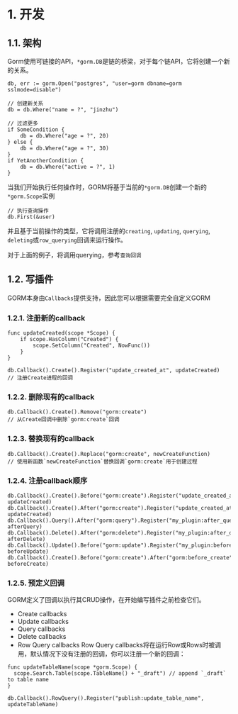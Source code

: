 # 1. 开发
## 1.1. 架构
Gorm使用可链接的API，``*gorm.DB``是链的桥梁，对于每个链API，它将创建一个新的关系。
```
db, err := gorm.Open("postgres", "user=gorm dbname=gorm sslmode=disable")

// 创建新关系
db = db.Where("name = ?", "jinzhu")

// 过滤更多
if SomeCondition {
    db = db.Where("age = ?", 20)
} else {
    db = db.Where("age = ?", 30)
}
if YetAnotherCondition {
    db = db.Where("active = ?", 1)
}
```
当我们开始执行任何操作时，GORM将基于当前的``*gorm.DB``创建一个新的``*gorm.Scope``实例
```
// 执行查询操作
db.First(&user)
```
并且基于当前操作的类型，它将调用注册的``creating``, ``updating``, ``querying``, ``deleting``或``row_querying``回调来运行操作。

对于上面的例子，将调用querying，参考``查询回调``

## 1.2. 写插件
GORM本身由``Callbacks``提供支持，因此您可以根据需要完全自定义GORM
### 1.2.1. 注册新的callback
```
func updateCreated(scope *Scope) {
    if scope.HasColumn("Created") {
        scope.SetColumn("Created", NowFunc())
    }
}

db.Callback().Create().Register("update_created_at", updateCreated)
// 注册Create进程的回调
```
### 1.2.2. 删除现有的callback
```
db.Callback().Create().Remove("gorm:create")
// 从Create回调中删除`gorm:create`回调
```
### 1.2.3. 替换现有的callback
```
db.Callback().Create().Replace("gorm:create", newCreateFunction)
// 使用新函数`newCreateFunction`替换回调`gorm:create`用于创建过程
```
### 1.2.4. 注册callback顺序
```
db.Callback().Create().Before("gorm:create").Register("update_created_at", updateCreated)
db.Callback().Create().After("gorm:create").Register("update_created_at", updateCreated)
db.Callback().Query().After("gorm:query").Register("my_plugin:after_query", afterQuery)
db.Callback().Delete().After("gorm:delete").Register("my_plugin:after_delete", afterDelete)
db.Callback().Update().Before("gorm:update").Register("my_plugin:before_update", beforeUpdate)
db.Callback().Create().Before("gorm:create").After("gorm:before_create").Register("my_plugin:before_create", beforeCreate)
```
### 1.2.5. 预定义回调
GORM定义了回调以执行其CRUD操作，在开始编写插件之前检查它们。
- Create callbacks
- Update callbacks
- Query callbacks
- Delete callbacks
- Row Query callbacks Row Query callbacks将在运行Row或Rows时被调用，默认情况下没有注册的回调，你可以注册一个新的回调：
```
func updateTableName(scope *gorm.Scope) {
  scope.Search.Table(scope.TableName() + "_draft") // append `_draft` to table name
}

db.Callback().RowQuery().Register("publish:update_table_name", updateTableName)
```
